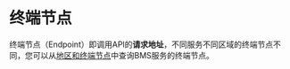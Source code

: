 # 终端节点<a name="ZH-CN_TOPIC_0170883544"></a>

终端节点（Endpoint）即调用API的**请求地址**，不同服务不同区域的终端节点不同，您可以从[地区和终端节点](https://developer.huaweicloud.com/endpoint?BMS)中查询BMS服务的终端节点。

